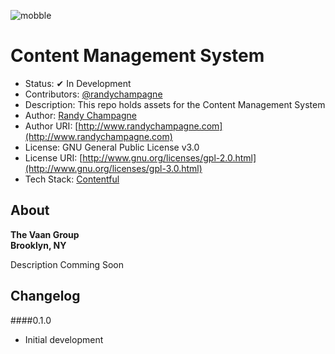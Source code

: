 ![mobble](http://cloud.scott.ee/images/mobble.png)

# Content Management System

* Status: ✔ In Development
* Contributors: [@randychampagne](http://twitter.com/randychampagne)
* Description: This repo holds assets for the Content Management System
* Author: [Randy Champagne](http://www.randychampagne.com)
* Author URI: [http://www.randychampagne.com](http://www.randychampagne.com)
* License: GNU General Public License v3.0
* License URI: [http://www.gnu.org/licenses/gpl-2.0.html](http://www.gnu.org/licenses/gpl-3.0.html)
* Tech Stack: [Contentful](https://www.contentful.com/)



## About

**The Vaan Group<br>Brooklyn, NY**

Description Comming Soon




## Changelog

####0.1.0
* Initial development